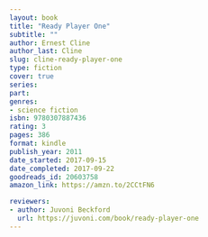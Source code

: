```yaml
---
layout: book
title: "Ready Player One"
subtitle: ""
author: Ernest Cline
author_last: Cline
slug: cline-ready-player-one
type: fiction
cover: true
series: 
part: 
genres:
- science fiction
isbn: 9780307887436
rating: 3
pages: 386
format: kindle
publish_year: 2011
date_started: 2017-09-15
date_completed: 2017-09-22
goodreads_id: 20603758
amazon_link: https://amzn.to/2CCtFN6

reviewers:
- author: Juvoni Beckford
  url: https://juvoni.com/book/ready-player-one
---
```

